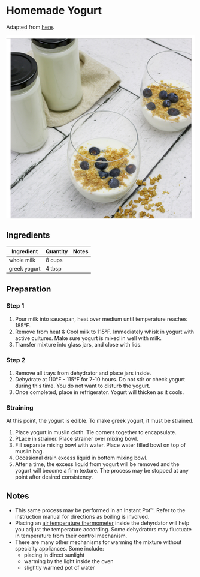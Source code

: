 # Homemade Yogurt

Adapted from [here](https://www.excaliburdehydrator-recipes.com/recipe/homemade-yogurt/).

![homemade yogurt](../../assets/pictures/yogurt.png)

## Ingredients

| Ingredient | Quantity | Notes |
| ---------- | -------- | ----- |
| whole milk | 8 cups | |
| greek yogurt | 4 tbsp | |

## Preparation

### Step 1
1) Pour milk into saucepan, heat over medium until temperature reaches 185°F.
2) Remove from heat & Cool milk to 115°F. Immediately whisk in yogurt with active cultures. Make sure yogurt is mixed in well with milk.
3) Transfer mixture into glass jars, and close with lids.

### Step 2
1) Remove all trays from dehydrator and place jars inside.
2) Dehydrate at 110°F - 115°F for 7-10 hours. Do not stir or check yogurt during this time. You do not want to disturb the yogurt.
3) Once completed, place in refrigerator. Yogurt will thicken as it cools.

### Straining
At this point, the yogurt is edible. To make greek yogurt, it must be strained. 
1) Place yogurt in muslin cloth. Tie corners together to encapsulate.
1) PLace in strainer. Place strainer over mixing bowl.
1) Fill separate mixing bowl with water. Place water filled bowl on top of muslin bag.
1) Occasional drain excess liquid in bottom mixing bowl. 
1) After a time, the excess liquid from yogurt will be removed and the yogurt will become a firm texture. The process may be stopped at any point after desired consistency. 

## Notes
* This same process may be performed in an Instant Pot™. Refer to the instruction manual for directions as boiling is involved.
* Placing an [air temperature thermometer](https://www.amazon.com/Antonki-Hygrometer-Humidity-Thermometer-Greenhouse/dp/B07Z77FK4C/ref=sr_1_4) inside the dehyrdator will help you adjust the temperature according. Some dehydrators may fluctuate in temperature from their control mechanism.
* There are many other mechanisms for warming the mixture without specialty appliances. Some include:
    * placing in direct sunlight
    * warming by the light inside the oven
    * slightly warmed pot of water